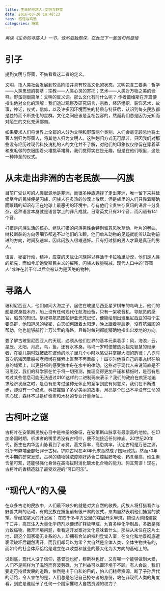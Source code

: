 ```yaml
---
title: 生命的寻路人-文明与野蛮
date: 2016-03-20 10:48:23
tags: 感悟与鸡汤
categories: 随笔
---
```


*再读《生命的寻路人》一书，依然感触颇深，在此记下一些语句和感悟*

# 引子

提到文明与野蛮，不妨看看这二者的定义。

文明，指人类社会发展到较高阶段并具有较高文化的状态。文明包含三要素：哲学——人类思想的荟萃；宗教——人类心灵的寄托；艺术——人类对万物之美的诠释。野蛮则很简单：文明的反义词。那么文化有时什么呢？ 作者戴维斯在开篇便指出他对文化的理解：我们透过观察及研究语言，宗教，经济组织，装饰艺术，故事，神话，仪式，信仰，以及许多因环境而生的特质与特征后，认识到每支民族都是独特而不断变化的星群。文化之间应该是互相包容的，然而我们总是因为无知而对陌生的文化充满鄙夷。

如果要求人们将世界上全部的人分为文明和野蛮两个类别，人们会毫无顾忌地将土著人划归为野蛮人，将其他人归为文明人。这种划归方式无可厚非，只因我们对那些没有经历过现代科技洗礼的人的文化并不了解，对他们的印象仅仅停留在穿着草和皮毛做的衣服围着火堆挑草裙舞，我们觉得实在是无趣，但是在他们眼里，这是一种神圣的仪式。

# 从未走出非洲的古老民族——闪族

目前广受认可的人类起源地是非洲，而很多种族选择了走出非洲，唯一留下来并延续至今的民族便是闪族，闪族人在炙热的沙漠上散居，但是族里的人们只靠着精确而眼睛的知识存活在地球上最恶劣的环境中。存有他们宝贵生存资讯的语言十分复杂，这种语言本身就是语言学上的非凡成就。日常英文只有31个音，而闪语有141个音。

打猎是闪族生活的核心。组队打猎的闪族男性会特别留意风吹草动，叶片的卷曲，树枝断裂的方向等细节都逃不过他们的法眼，他们单从动物的足迹就能辨认动物前进的方向，时间及速率，因此闪族人很难通奸。只有打过猎的男人才算是真正的男人。

语言，秘密行动，精神，应变的天赋让闪族得以存活于卡拉哈里沙漠，他们是人类的祖先，而如今却饱受殖民主义的摧残，闪族人数量锐减，现代人口中的“野蛮人”或许在若干年以后会被认为是灭绝的物种。

# 寻路人

玻利尼西亚人，他们如同大海之子，居住在玻里尼西亚星罗棋布的岛屿上。他们的船是双身独木舟，船上没有任何现代化航海设备，只有一架收音机，导航员的感官，船员的知识。祭祀导航员图帕伊亚光凭记忆，便能绘制出玻里尼西亚的每个主要岛群，他知道风的秘密，白天如何跟着太阳走，晚上跟着星辰走，没有航海图的帮助，他也能够航行上万公里的海路，且每时每刻都能精确地指出出发地的方向。

要了解古玻里尼西亚人的天赋，必须从他们世界的基本元素着手：风，海浪，云，星辰，太阳，月亮，鸟，鱼，还有水本身。马坞一岁时便被选为祖先智慧的继承者，在婴儿期时就被放在波动的池子里几个小时以感受并掌握大海的韵律；八岁时首次航海因晕船被老师绑在绳索上直至不再晕船；十四岁时他将自己的睾丸绑在船身的绳索上，以更仔细的感受独木舟在水中的律动。这些对于现代人来说简直是不可思议，我们的科学家在忙于将一切预测，推理变得更加严谨和精细时，是否有思考过某些信息可能无法通过0101这样的二进制码来表示？我们的政府在疯狂地追求经济发展之时，是否有思考过这种无休止的竞争到底有何意义，我们在不断进步，却没有一个终点，科技摧毁了多少美丽的故事，月亮是个凹凸不平没有生命的实心球，森林不过是纤维素和木材的专业计量单位...

# 古柯叶之谜

古柯叶在安第斯民族心目中是神圣的象征，在安第斯山脉享有最崇高的地位。在印加帝国时期，祈求者的嘴里若没有古柯叶，便不能接近任何神庙。20世纪20年代，医生在内华达山脉看到了赤贫，高文盲率，高患病率，认定古柯是万恶之源，将所有弊端全部归罪于古柯，铲除古柯在40年代末竟然成了国际政策。然而70年代中期的研究发现，古柯的植物碱浓度刚好适合口腔黏膜吸收，钙含量高，维生素含量可观，还能够强化身体在高海拔时消化碳水化合物的能力。何其荒谬！现在，古柯叶的香精造就了最受欢迎的“可口可乐”。

# “现代人”的入侵

在众多古老的民族中，人们最不缺少的就是对大自然的敬畏，闪族人将打猎看作与野兽共舞的活动，有的民族在捕鱼前有很严肃的仪式，来向自然表明他们捕食的欲望。曾经加拿大的开发案：
在四千多平方公里的煤层开采甲烷，铺设大网络建数千口井，高压注入大量化学药剂以便煤矿释放甲烷，九百多种化学制品，多数是强力致癌物。撇开环境问题，看看这开发案对文化意味着什么，那些从未住在这片土地，跟这个国家毫无关系的人，却拥有合法的权利登堂入室，在文化和地景彻底遭亵渎破坏后翩然离开，而我们却习以为常？大自然是全体人类，全体生物共有的，而如今的社会体系恰恰是建立在以收益和就业的最大化为大方向的基础上的。

说到底，现代人没了信仰，基督徒也好，穆斯林也好，又有哪一个能够做到大爱，人们不是照样为了温饱而奔波劳碌，为了利益可以置环境于不顾。有人会说，我们要走可持续发展的道路，依然是出于自私的目的，怕人们耗尽资源，断了子孙后代的活路，令人害怕的是，人们总是忘记自己掠夺者的身份，站在非现代人类的角度看，到底是谁赋予了任何一个国家攫取大自然资源的权力？


